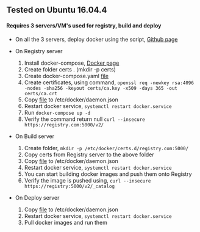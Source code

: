 ## Tested on Ubuntu 16.04.4
#### Requires 3 servers/VM's used for registry, build and deploy

- On all the 3 servers, deploy docker using the script, [Github page](https://github.com/urao/kubernetes-act/blob/master/install_docker.sh)

- On Registry server
    1. Install docker-compose, [Docker page](https://docs.docker.com/compose/install/)
    2. Create folder certs . (mkdir -p certs)
    3. Create docker-compose.yaml [file](https://github.com/urao/kubernetes-act/blob/master/docker-compose.yml)
    4. Create certificates, using command, 
       ``` openssl req -newkey rsa:4096 -nodes -sha256 -keyout certs/ca.key -x509 -days 365 -out certs/ca.crt ```
    5. Copy [file](https://github.com/urao/kubernetes-act/blob/master/registry-daemon.json) to /etc/docker/daemon.json
    6. Restart docker service, ``` systemctl restart docker.service ```
    7. Run ``` docker-compose up -d ```
    8. Verify the command return null ``` curl --insecure https://registry.com:5000/v2/ ```

- On Build server
    1. Create folder, ``` mkdir -p /etc/docker/certs.d/registry.com:5000/ ```
    2. Copy certs from Registry server to the above folder
    3. Copy [file](https://github.com/urao/kubernetes-act/blob/master/build-deploy-daemon.json) to /etc/docker/daemon.json
    4. Restart docker service, ``` systemctl restart docker.service ```
    5. You can start building docker images and push them onto Registry
    6. Verify the image is pushed using, ``` curl --insecure https://registry:5000/v2/_catalog ```
    
- On Deploy server
    1. Copy [file](https://github.com/urao/kubernetes-act/blob/master/build-deploy-daemon.json) to /etc/docker/daemon.json
    2. Restart docker service, ``` systemctl restart docker.service ```
    3. Pull docker images and run them
    

